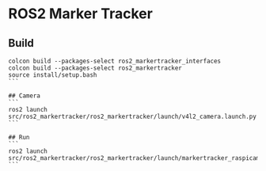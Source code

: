 # ROS2 Marker Tracker

## Build
````
colcon build --packages-select ros2_markertracker_interfaces
colcon build --packages-select ros2_markertracker
source install/setup.bash
```

## Camera
```
ros2 launch src/ros2_markertracker/ros2_markertracker/launch/v4l2_camera.launch.py
```

## Run
```
ros2 launch src/ros2_markertracker/ros2_markertracker/launch/markertracker_raspicam_1280x720.launch.py
```

